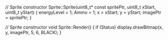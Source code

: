 // Sprite constructor
Sprite::Sprite(uint8_t* const spritePtr, uint8_t xStart, uint8_t yStart)
{
    energyLevel = 1;
    Ammo = 1;
    x = xStart;
    y = yStart;
    imagePtr = spritePtr;
}


// Sprite constructor
void Sprite::Render()
{
    if (Status) 
        display.drawBitmap(x, y, imagePtr, 5, 6, BLACK); 
}

